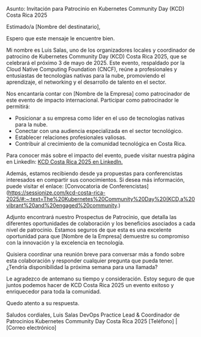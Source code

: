 Asunto: Invitación para Patrocinio en Kubernetes Community Day (KCD) Costa Rica 2025

Estimado/a [Nombre del destinatario],

Espero que este mensaje le encuentre bien.

Mi nombre es Luis Salas, uno de los organizadores locales y coordinador de patrocino de Kubernetes Community Day (KCD) Costa Rica 2025, que se celebrará el próximo 3 de mayo de 2025. Este evento, respaldado por la Cloud Native Computing Foundation (CNCF), reúne a profesionales y entusiastas de tecnologías nativas para la nube, promoviendo el aprendizaje, el networking y el desarrollo de talento en el sector.

Nos encantaría contar con [Nombre de la Empresa] como patrocinador de este evento de impacto internacional. Participar como patrocinador le permitirá:

- Posicionar a su empresa como líder en el uso de tecnologías nativas para la nube.
- Conectar con una audiencia especializada en el sector tecnológico.
- Establecer relaciones profesionales valiosas.
- Contribuir al crecimiento de la comunidad tecnológica en Costa Rica.

Para conocer más sobre el impacto del evento, puede visitar nuestra página en LinkedIn:
[KCD Costa Rica 2025 en LinkedIn.](https://www.linkedin.com/posts/kcdcostarica_networking-kubernetes-activity-7265470142195654658-ByXb/?originalSubdomain=es)

Además, estamos recibiendo desde ya propuestas para conferencistas interesados en compartir sus conocimientos. Si desea más información, puede visitar el enlace:
[Convocatoria de Conferencistas](https://sessionize.com/kcd-costa-rica-2025/#:~:text=The%20Kubernetes%20Community%20Day%20(KCD,a%20vibrant%20and%20engaged%20community.)

Adjunto encontrará nuestro Prospectus de Patrocinio, que detalla las diferentes oportunidades de colaboración y los beneficios asociados a cada nivel de patrocinio. Estamos seguros de que esta es una excelente oportunidad para que [Nombre de la Empresa] demuestre su compromiso con la innovación y la excelencia en tecnología.

Quisiera coordinar una reunión breve para conversar más a fondo sobre esta colaboración y responder cualquier pregunta que pueda tener. ¿Tendría disponibilidad la próxima semana para una llamada?

Le agradezco de antemano su tiempo y consideración. Estoy seguro de que juntos podemos hacer de KCD Costa Rica 2025 un evento exitoso y enriquecedor para toda la comunidad.

Quedo atento a su respuesta.

Saludos cordiales,
Luis Salas
DevOps Practice Lead & Coordinador de Patrocinios
Kubernetes Community Day Costa Rica 2025
[Teléfono] | [Correo electrónico]
